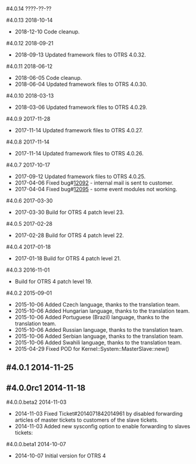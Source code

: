#4.0.14 ????-??-??

#4.0.13 2018-10-14
 - 2018-12-10 Code cleanup.

#4.0.12 2018-09-21
 - 2018-09-13 Updated framework files to OTRS 4.0.32.

#4.0.11 2018-06-12
 - 2018-06-05 Code cleanup.
 - 2018-06-04 Updated framework files to OTRS 4.0.30.

#4.0.10 2018-03-13
 - 2018-03-06 Updated framework files to OTRS 4.0.29.

#4.0.9 2017-11-28
 - 2017-11-14 Updated framework files to OTRS 4.0.27.

#4.0.8 2017-11-14
 - 2017-11-14 Updated framework files to OTRS 4.0.26.

#4.0.7 2017-10-17
 - 2017-09-12 Updated framework files to OTRS 4.0.25.
 - 2017-04-06 Fixed bug#[12092](https://bugs.otrs.org/show_bug.cgi?id=12092) - internal mail is sent to customer.
 - 2017-04-04 Fixed bug#[12095](https://bugs.otrs.org/show_bug.cgi?id=12095) - some event modules not working.

#4.0.6 2017-03-30
 - 2017-03-30 Build for OTRS 4 patch level 23.

#4.0.5 2017-02-28
 - 2017-02-28 Build for OTRS 4 patch level 22.

#4.0.4 2017-01-18
 - 2017-01-18 Build for OTRS 4 patch level 21.

#4.0.3 2016-11-01
 - Build for OTRS 4 patch level 19.

#4.0.2 2015-09-01
 - 2015-10-06 Added Czech language, thanks to the translation team.
 - 2015-10-06 Added Hungarian language, thanks to the translation team.
 - 2015-10-06 Added Portuguese (Brazil) language, thanks to the translation team.
 - 2015-10-06 Added Russian language, thanks to the translation team.
 - 2015-10-06 Added Serbian language, thanks to the translation team.
 - 2015-10-06 Added Swahili language, thanks to the translation team.
 - 2015-04-29 Fixed POD for Kernel::System::MasterSlave::new()

#4.0.1 2014-11-25
-

#4.0.0rc1 2014-11-18
-

#4.0.0.beta2 2014-11-03
- 2014-11-03 Fixed Ticket#2014071842014961 by disabled forwarding articles of master tickets to customers of the slave tickets.
- 2014-11-03 Added new sysconfig option to enable forwarding to slaves tickets:

#4.0.0.beta1 2014-10-07
 - 2014-10-07 Initial version for OTRS 4